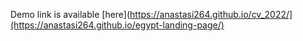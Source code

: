 Demo link is available [here](https://anastasi264.github.io/cv_2022/](https://anastasi264.github.io/egypt-landing-page/)
